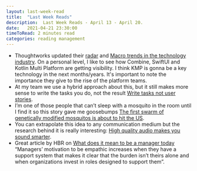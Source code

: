 ```yaml
---
layout: last-week-read
title:  "Last Week Reads"
description:  Last Week Reads - April 13 - April 20.
date:   2021-04-21 23:30:00
timeToRead: 2 minutes read
categories: reading management 
---
```


* Thoughtworks updated their [radar](https://www.thoughtworks.com/radar) and [Macro trends in the technology industry](https://www.thoughtworks.com/insights/blog/macro-trends-technology-industry-april-2021). On a personal level, I like to see how Combine, SwiftUI and Kotlin Multi Platform are getting visibility. I think KMP is gonna be a key technology in the next months/years. It's important to note the importance they give to the rise of the platform teams.
* At my team we use a hybrid approach about this, but it still makes more sense to write the tasks you do, not the result [Write tasks not user stories](https://linear.app/method/write-tasks-not-user-stories).
* I’m one of those people that can’t sleep with a mosquito in the room until I find it so this story gave me goosebumps [The first swarm of genetically modified mosquitos is about to hit the US](https://www.popsci.com/story/science/gmo-mosquitoes-florida/).
* You can extrapolate this idea to any communication medium but the research behind it is really interesting: [High quality audio makes you sound smarter](https://tips.ariyh.com/p/good-sound-quality-smarter).
* Great article by HBR on [What does it mean to be a manager today](https://hbr.org/2021/04/what-does-it-mean-to-be-a-manager-today) “Managers’ motivation to be empathic increases when they have a support system that makes it clear that the burden isn’t theirs alone and when organizations invest in roles designed to support them”.

